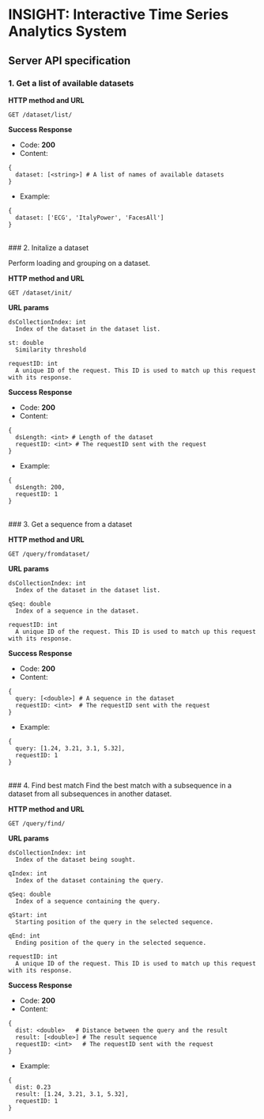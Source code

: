 # INSIGHT: Interactive Time Series Analytics System

## Server API specification
### 1. Get a list of available datasets

**HTTP method and URL**

    GET /dataset/list/

**Success Response**

+ Code: **200**
+ Content:
```
{ 
  dataset: [<string>] # A list of names of available datasets
}
```
+ Example:
```
{ 
  dataset: ['ECG', 'ItalyPower', 'FacesAll']
}
```
</br>
### 2. Initalize a dataset

Perform loading and grouping on a dataset.

**HTTP method and URL**

    GET /dataset/init/
    
**URL params**

    dsCollectionIndex: int
      Index of the dataset in the dataset list.

    st: double 
      Similarity threshold
      
    requestID: int
      A unique ID of the request. This ID is used to match up this request with its response.


**Success Response**

+ Code: **200**
+ Content:
```
{ 
  dsLength: <int> # Length of the dataset
  requestID: <int> # The requestID sent with the request
}
```
+ Example:
```
{ 
  dsLength: 200,
  requestID: 1
}
```
</br>
### 3. Get a sequence from a dataset

**HTTP method and URL**

    GET /query/fromdataset/
    
**URL params**

    dsCollectionIndex: int
      Index of the dataset in the dataset list.

    qSeq: double 
      Index of a sequence in the dataset.
      
    requestID: int
      A unique ID of the request. This ID is used to match up this request with its response.


**Success Response**

+ Code: **200**
+ Content:
```
{ 
  query: [<double>] # A sequence in the dataset
  requestID: <int>  # The requestID sent with the request
}
```
+ Example:
```
{ 
  query: [1.24, 3.21, 3.1, 5.32],
  requestID: 1
}
```
</br>
### 4. Find best match
Find the best match with a subsequence in a dataset from all subsequences in another dataset.

**HTTP method and URL**

    GET /query/find/
    
**URL params**

    dsCollectionIndex: int
      Index of the dataset being sought.
  
    qIndex: int
      Index of the dataset containing the query.
    
    qSeq: double 
      Index of a sequence containing the query.
      
    qStart: int
      Starting position of the query in the selected sequence.
    
    qEnd: int
      Ending position of the query in the selected sequence.
    
    requestID: int
      A unique ID of the request. This ID is used to match up this request with its response.


**Success Response**

+ Code: **200**
+ Content:
```
{ 
  dist: <double>   # Distance between the query and the result
  result: [<double>] # The result sequence
  requestID: <int>   # The requestID sent with the request
}
```
+ Example:
```
{ 
  dist: 0.23
  result: [1.24, 3.21, 3.1, 5.32],
  requestID: 1
}
```
